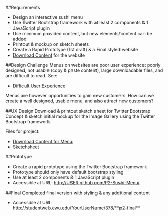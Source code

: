 ##Requirements
* Design an interactive sushi menu
* Use Twitter Bootstrap framework with at least 2 components & 1 JavaScript plugin
* Use minimum provided content, but new elements/content can be added
* Printout & mockup on sketch sheets
* Create a Rapid Prototype (1st draft) & a Final styled website
* [Download Content](https://www.dropbox.com/s/x2cd9bxgarzk41a/Project-2-Sushi-Menu-Content.pdf) for the website

##Design Challenge
Menus on websites are poor user experience: poorly designed, not usable (copy & paste content), large downloadable files, and are difficult to read. See:

* [Difficult User Experience](http://www.sushimarubellevue.com/menu_gallery/menu.html)

Menus are however opportunities to gain new customers. How can we create a well designed, usable menu, and also attract new customers? 

##UX Design
Download & printout sketch sheet for Twitter Bootstrap 
Concept & sketch initial mockup for the Image Gallery using the Twitter Bootstrap framework. 

Files for project: 

* [Download Content for Menu](https://www.dropbox.com/s/x2cd9bxgarzk41a/Project-2-Sushi-Menu-Content.pdf)
* [Sketchsheet](https://www.dropbox.com/s/5coil7b8s7zcge2/Wireframe-Sketchsheet-Desktop.pdf)

##Prototype
* Create a rapid prototype using the Twitter Bootstrap framework
* Prototype should only have default bootstrap styling
* Use at least 2 components & 1 JavaScript plugin
* Accessible at URL: http://USER.github.com/P2-Sushi-Menu/

##Final 
Completed final version with styling & any additional content 

* Accessible at URL: http://studentweb.ewu.edu/YourUserName/378/**p2-final**

